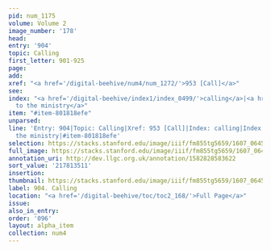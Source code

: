 ```yaml
---
pid: num_1175
volume: Volume 2
image_number: '178'
head:
entry: '904'
topic: Calling
first_letter: 901-925
page:
add:
xref: "<a href='/digital-beehive/num4/num_1272/'>953 [Call]</a>"
see:
index: "<a href='/digital-beehive/index1/index_0499/'>calling</a>|<a href='/digital-beehive/index1/index_0500/'>calling
  to the ministry</a>"
item: "#item-801818efe"
unparsed:
line: 'Entry: 904|Topic: Calling|Xref: 953 [Call]|Index: calling|Index: calling to
  the ministry|#item-801818efe'
selection: https://stacks.stanford.edu/image/iiif/fm855tg5659/1607_0645/964,3511,2771,794/full/0/default.jpg
full_image: https://stacks.stanford.edu/image/iiif/fm855tg5659/1607_0645/full/full/0/default.jpg
annotation_uri: http://dev.llgc.org.uk/annotation/1582828583622
sort_value: '217813511'
insertion:
thumbnail: https://stacks.stanford.edu/image/iiif/fm855tg5659/1607_0645/964,3511,600,180/250,/0/default.jpg
label: 904. Calling
location: "<a href='/digital-beehive/toc/toc2_168/'>Full Page</a>"
issue:
also_in_entry:
order: '096'
layout: alpha_item
collection: num4
---
```

